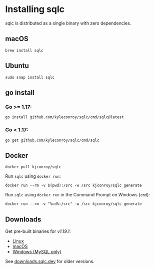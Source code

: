 # Installing sqlc

sqlc is distributed as a single binary with zero dependencies.

## macOS

```
brew install sqlc
```

## Ubuntu

```
sudo snap install sqlc
```

## go install 

### Go >= 1.17:

```
go install github.com/kyleconroy/sqlc/cmd/sqlc@latest
```

### Go < 1.17:

```
go get github.com/kyleconroy/sqlc/cmd/sqlc
```

## Docker

```
docker pull kjconroy/sqlc
```

Run `sqlc` using `docker run`:

```
docker run --rm -v $(pwd):/src -w /src kjconroy/sqlc generate
```

Run `sqlc` using `docker run` in the Command Prompt on Windows (`cmd`):

```
docker run --rm -v "%cd%:/src" -w /src kjconroy/sqlc generate
```

## Downloads

Get pre-built binaries for *v1.19.1*:

- [Linux](https://github.com/kyleconroy/sqlc/releases/download/v1.19.1/sqlc_1.19.1_linux_amd64.tar.gz)
- [macOS](https://github.com/kyleconroy/sqlc/releases/download/v1.19.1/sqlc_1.19.1_darwin_amd64.zip)
- [Windows (MySQL only)](https://github.com/kyleconroy/sqlc/releases/download/v1.19.1/sqlc_1.19.1_windows_amd64.zip)

See [downloads.sqlc.dev](https://downloads.sqlc.dev/) for older versions.
